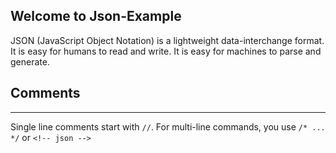 ## Welcome to Json-Example
JSON (JavaScript Object Notation) is a lightweight data-interchange format. It is easy for humans to read and write. It is easy for machines to parse and generate.

## Comments
---
Single line comments start with `//`. For multi-line commands, you use `/* ... */` or `<!-- json -->` 

```js


